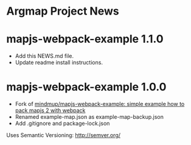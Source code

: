 Argmap Project News
===================

# mapjs-webpack-example 1.1.0
- Add this NEWS.md file.
- Update readme install instructions.

# mapjs-webpack-example 1.0.0
- Fork of [mindmup/mapjs-webpack-example: simple example how to pack mapjs 2 with webpack](https://github.com/mindmup/mapjs-webpack-example)
- Renamed example-map.json as example-map-backup.json
- Add .gitignore and package-lock.json

Uses Semantic Versioning: http://semver.org/